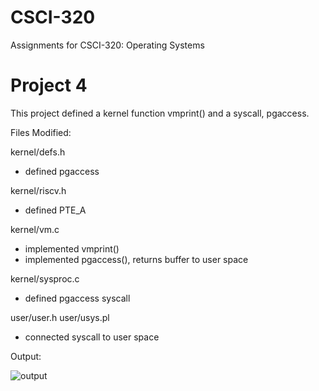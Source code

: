 # CSCI-320
Assignments for CSCI-320: Operating Systems

# Project 4

This project defined a kernel function vmprint() and a syscall, pgaccess.

Files Modified:

kernel/defs.h
- defined pgaccess

kernel/riscv.h
- defined PTE_A
  
kernel/vm.c
- implemented vmprint()
- implemented pgaccess(), returns buffer to user space
  
kernel/sysproc.c
- defined pgaccess syscall
  
user/user.h
user/usys.pl
- connected syscall to user space

Output:

![output](https://github.com/gavosb/CSCI-320/assets/75707967/e86eb82b-0674-409c-b58f-2c5ddd199f34)
